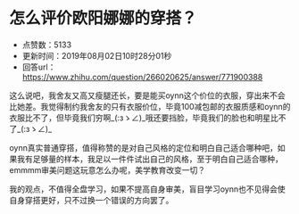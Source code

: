 # 怎么评价欧阳娜娜的穿搭？
- 点赞数：5133
- 更新时间：2019年08月02日10时28分01秒
- 回答url：https://www.zhihu.com/question/266020625/answer/771900388
<body>
 <p data-pid="39MLFX-H">这么说吧，我舍友又高又瘦腿还长，要是能买oynn这个价位的衣服，穿出来不会比她差。我觉得制约我舍友的只有衣服价位，毕竟100减包邮的衣服质感和oynn的衣服比不了，但毕竟我们穷啊_(:зゝ∠)_哦还要挡脸，毕竟我们的脸也和明星比不了_(:зゝ∠)_</p>
 <p data-pid="PMGZeDoK">oynn真实普通穿搭，值得称赞的是对自己风格的定位和明白自己适合哪种吧，如果我有足够量的样本，我足以一件件试出自己的风格，至于明白自己适合哪种，emmmm审美问题这玩意怎么办呢，美学教育改变一切？</p>
 <p data-pid="0V5KITrj">我的观点，不值得全盘学习，如果不提高自身审美，盲目学习oynn也不见得会使自身穿搭更好，只不过换一个错误的方向罢了。</p>
</body>